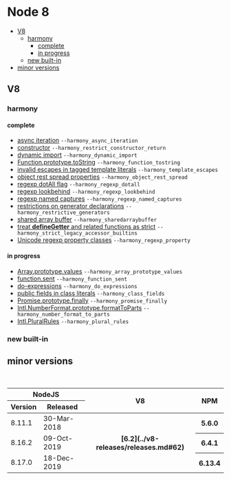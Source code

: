 # Node 8

* [V8](#v8)
  * [harmony](#harmony)
    * [complete](#complete)
    * [in progress](#in-progress)
  * [new built-in](#new-built-in)
* [minor versions](#minor-versions)

## V8
### harmony

#### complete

- [async iteration](https://github.com/tc39/proposal-async-iteration) `--harmony_async_iteration`
- [constructor]() `--harmony_restrict_constructor_return`
- [dynamic import](https://github.com/tc39/proposal-dynamic-import) `--harmony_dynamic_import`
- [Function.prototype.toString](https://github.com/tc39/Function-prototype-toString-revision) `--harmony_function_tostring`
- [invalid escapes in tagged template literals]() `--harmony_template_escapes`
- [object rest spread properties](https://github.com/tc39/proposal-object-rest-spread) `--harmony_object_rest_spread`
- [regexp dotAll flag](https://github.com/tc39/proposal-regexp-dotall-flag) `--harmony_regexp_dotall`
- [regexp lookbehind](https://github.com/tc39/proposal-regexp-lookbehind) `--harmony_regexp_lookbehind`
- [regexp named captures](https://github.com/tc39/proposal-regexp-named-groups) `--harmony_regexp_named_captures`
- [restrictions on generator declarations]() `--harmony_restrictive_generators`
- [shared array buffer](https://github.com/tc39/ecmascript_sharedmem) `--harmony_sharedarraybuffer`
- [treat __defineGetter__ and related functions as strict]() `--harmony_strict_legacy_accessor_builtins`
- [Unicode regexp property classes]() `--harmony_regexp_property`


#### in progress

- [Array.prototype.values](https://developer.mozilla.org/en-US/docs/Web/JavaScript/Reference/Global_Objects/Array/values) `--harmony_array_prototype_values`
- [function.sent](https://github.com/tc39/proposal-function.sent) `--harmony_function_sent`
- [do-expressions](https://github.com/tc39/proposal-do-expressions) `--harmony_do_expressions`
- [public fields in class literals](https://github.com/tc39/proposal-class-public-fields) `--harmony_class_fields`
- [Promise.prototype.finally](https://github.com/tc39/proposal-promise-finally) `--harmony_promise_finally`
- [Intl.NumberFormat.prototype.formatToParts](https://github.com/tc39/proposal-intl-formatToParts) `--harmony_number_format_to_parts`
- [Intl.PluralRules](https://github.com/tc39/proposal-intl-plural-rules) `--harmony_plural_rules`

### new built-in


## minor versions

<br>

<table>
    <thead>
        <tr>
            <th colspan="2">NodeJS</th>
            <th rowspan="2">V8</th>
            <th rowspan="2">NPM</th>
        </tr>
        <tr>
            <th>Version</th>
            <th>Released</th>
        </tr>
    </thead>
    <tbody>
        <tr>
            <td>8.11.1</td>
            <td>30-Mar-2018</td>
            <th rowspan="3">[6.2](../v8-releases/releases.md#62)</th>
            <th>5.6.0</th>
        </tr>
        <tr>
            <td>8.16.2</td>
            <td>09-Oct-2019</td>
            <th>6.4.1</th>
        </tr>
        <tr>
            <td>8.17.0</td>
            <td>18-Dec-2019</td>
            <th>6.13.4</th>
        </tr>
    </tbody>
</table>
